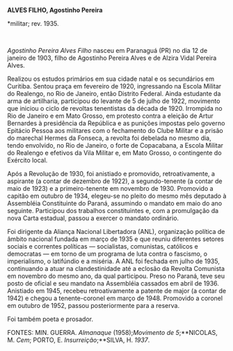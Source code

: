 **ALVES FILHO, Agostinho Pereira**

\*militar; rev. 1935.

 

*Agostinho Pereira Alves Filho* nasceu em Paranaguá (PR) no dia 12 de
janeiro de 1903, filho de Agostinho Pereira Alves e de Alzira Vidal
Pereira Alves.

Realizou os estudos primários em sua cidade natal e os secundários em
Curitiba. Sentou praça em fevereiro de 1920, ingressando na Escola
Militar do Realengo, no Rio de Janeiro, então Distrito Federal. Ainda
estudante da arma de artilharia, participou do levante de 5 de julho de
1922, movimento que iniciou o ciclo de revoltas tenentistas da década de
1920. Irrompida no Rio de Janeiro e em Mato Grosso, em protesto contra a
eleição de Artur Bernardes à presidência da República e as punições
impostas pelo governo Epitácio Pessoa aos militares com o fechamento do
Clube Militar e a prisão do marechal Hermes da Fonseca, a revolta foi
debelada no mesmo dia, tendo envolvido, no Rio de Janeiro, o forte de
Copacabana, a Escola Militar do Realengo e efetivos da Vila Militar e,
em Mato Grosso, o contingente do Exército local.

Após a Revolução de 1930, foi anistiado e promovido, retroativamente, a
aspirante (a contar de dezembro de 1922), a segundo-tenente (a contar de
maio de 1923) e a primeiro-tenente em novembro de 1930. Promovido a
capitão em outubro de 1934, elegeu-se no pleito do mesmo mês deputado à
Assembléia Constituinte do Paraná, assumindo o mandato em maio do ano
seguinte. Participou dos trabalhos constituintes e, com a promulgação da
nova Carta estadual, passou a exercer o mandato ordinário.

Foi dirigente da Aliança Nacional Libertadora (ANL), organização
política de âmbito nacional fundada em março de 1935 e que reuniu
diferentes setores sociais e correntes políticas — socialistas,
comunistas, católicos e democratas — em torno de um programa de luta
contra o fascismo, o imperialismo, o latifúndio e a miséria. A ANL foi
fechada em julho de 1935, continuando a atuar na clandestinidade até a
eclosão da Revolta Comunista em novembro do mesmo ano, da qual
participou. Preso no Paraná, teve seu posto de oficial e seu mandato na
Assembléia cassados em abril de 1936. Anistiado em 1945, recebeu
retroativamente a patente de major (a contar de 1942) e chegou a
tenente-coronel em março de 1948. Promovido a coronel em outubro de
1952, passou posteriormente para a reserva.

Foi também poeta e prosador.

FONTES: MIN. GUERRA. *Almanaque* (1958);*Movimento de 5*;**NICOLAS, M.
*Cem*; PORTO, E. *Insurreição*;**SILVA, H. *1937*.

 
